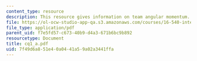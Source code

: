 ```yaml
---
content_type: resource
description: This resource gives information on team angular momentum.
file: https://ol-ocw-studio-app-qa.s3.amazonaws.com/courses/16-540-internal-flows-in-turbomachines-spring-2006/7f49d6a851e40a0441a59a02a3441ffa_cq1_a.pdf
file_type: application/pdf
parent_uid: f7e5fd57-c673-40b9-d4a3-671b6bc9b892
resourcetype: Document
title: cq1_a.pdf
uid: 7f49d6a8-51e4-0a04-41a5-9a02a3441ffa
---
```

